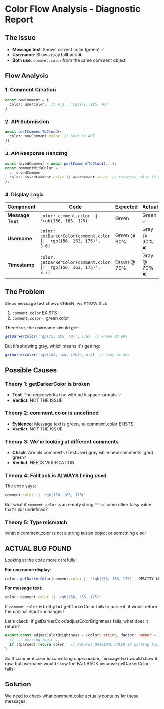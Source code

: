 # Color Flow Analysis - Diagnostic Report

## The Issue
- **Message text**: Shows correct color (green) ✅
- **Username**: Shows gray fallback ❌
- **Both use**: `comment.color` from the same comment object

## Flow Analysis

### 1. Comment Creation
```typescript
const newComment = {
  color: userColor,  // e.g., 'rgb(71, 185, 40)'
}
```

### 2. API Submission
```typescript
await postCommentToCloud({
  color: newComment.color  // Sent to API
})
```

### 3. API Response Handling
```typescript
const savedComment = await postCommentToCloud(...);
const commentWithColor = {
  ...savedComment,
  color: savedComment.color || newComment.color  // Preserve color if missing
};
```

### 4. Display Logic

| Component | Code | Expected | Actual |
|-----------|------|----------|--------|
| **Message Text** | `color: comment.color \|\| 'rgb(156, 163, 175)'` | Green | Green ✅ |
| **Username** | `color: getDarkerColor(comment.color \|\| 'rgb(156, 163, 175)', 0.6)` | Green @ 60% | Gray @ 60% ❌ |
| **Timestamp** | `color: getDarkerColor(comment.color \|\| 'rgb(156, 163, 175)', 0.7)` | Green @ 70% | Gray @ 70% ❌ |

## The Problem

Since message text shows GREEN, we KNOW that:
1. `comment.color` EXISTS
2. `comment.color` = green color

Therefore, the username should get:
```typescript
getDarkerColor('rgb(71, 185, 40)', 0.6)  // Green at 60%
```

But it's showing gray, which means it's getting:
```typescript
getDarkerColor('rgb(156, 163, 175)', 0.6)  // Gray at 60%
```

## Possible Causes

### Theory 1: getDarkerColor is broken
- **Test**: The regex works fine with both space formats ✅
- **Verdict**: NOT THE ISSUE

### Theory 2: comment.color is undefined
- **Evidence**: Message text is green, so comment.color EXISTS
- **Verdict**: NOT THE ISSUE

### Theory 3: We're looking at different comments
- **Check**: Are old comments (TestUser) gray while new comments (god) green?
- **Verdict**: NEEDS VERIFICATION

### Theory 4: Fallback is ALWAYS being used
The code says:
```typescript
comment.color || 'rgb(156, 163, 175)'
```

But what if `comment.color` is an empty string `""` or some other falsy value that's not undefined?

### Theory 5: Type mismatch
What if comment.color is not a string but an object or something else?

## ACTUAL BUG FOUND

Looking at the code more carefully:

**For username display**:
```typescript
color: getDarkerColor(comment.color || 'rgb(156, 163, 175)', OPACITY_LEVELS.LIGHT)
```

**For message text**:
```typescript
color: comment.color || 'rgb(156, 163, 175)'
```

If `comment.color` is truthy but getDarkerColor fails to parse it, it would return the original input unchanged!

Let's check: if getDarkerColor/adjustColorBrightness fails, what does it return?

```typescript
export const adjustColorBrightness = (color: string, factor: number = 1): string => {
  // ... parsing logic ...
  if (!parsed) return color;  // Returns ORIGINAL COLOR if parsing fails!
}
```

So if comment.color is something unparseable, message text would show it raw, but username would show the FALLBACK because getDarkerColor fails!

## Solution

We need to check what comment.color actually contains for these messages.
